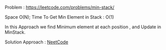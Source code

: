 Problem : https://leetcode.com/problems/min-stack/

Space O(N); Time To Get Min Element in Stack : O(1)

In this Approach we find Minimum element at each position , and Update in MinStack.

Solution Approach : [NeetCode](https://youtu.be/dw2nMCxG0ik)